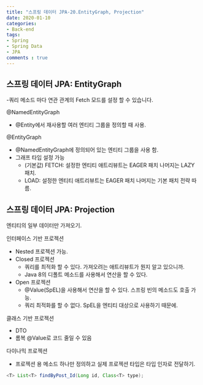 ```yaml
---
title: "스프링 데이터 JPA-20.EntityGraph, Projection"
date: 2020-01-10
categories: 
- Back-end
tags:
- Spring 
- Spring Data
- JPA
comments : true
---
```


## 스프링 데이터 JPA: EntityGraph
-쿼리 메소드 마다 연관 관계의 Fetch 모드를 설정 할 수 있습니다.

@NamedEntityGraph
- @Entity에서 재사용할 여러 엔티티 그룹을 정의할 때 사용.

@EntityGraph
- @NamedEntityGraph에 정의되어 있는 엔티티 그룹을 사용 함.
- 그래프 타입 설정 가능
  - (기본값) FETCH: 설정한 엔티티 애트리뷰트는 EAGER 패치 나머지는 LAZY 패치.
  - LOAD: 설정한 엔티티 애트리뷰트는 EAGER 패치 나머지는 기본 패치 전략 따름.




## 스프링 데이터 JPA: Projection
엔티티의 일부 데이터만 가져오기.

인터페이스 기반 프로젝션
- Nested 프로젝션 가능.
- Closed 프로젝션
  - 쿼리를 최적화 할 수 있다. 가져오려는 애트리뷰트가 뭔지 알고 있으니까.
  - Java 8의 디폴트 메소드를 사용해서 연산을 할 수 있다.
- Open 프로젝션
  - @Value(SpEL)을 사용해서 연산을 할 수 있다. 스프링 빈의 메소드도 호출 가능.
  - 쿼리 최적화를 할 수 없다. SpEL을 엔티티 대상으로 사용하기 때문에.

클래스 기반 프로젝션
- DTO
- 롬복 @Value로 코드 줄일 수 있음

다이나믹 프로젝션
- 프로젝션 용 메소드 하나만 정의하고 실제 프로젝션 타입은 타입 인자로 전달하기.

~~~java
<T> List<T> findByPost_Id(Long id, Class<T> type);
~~~
